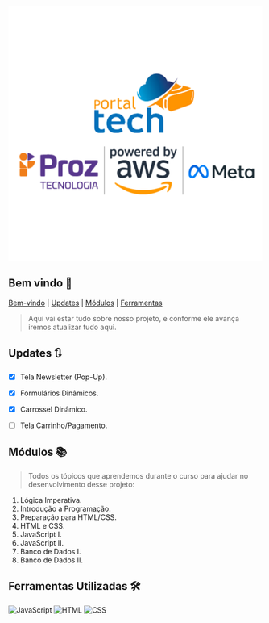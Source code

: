 ![Raíz Café](/assets/readme.png)

## Bem vindo 🌟 ## 

[Bem-vindo](#bem-vindo) |
[Updates](#updates) |
[Módulos](#módulos) |
[Ferramentas](#ferramentas-utilizadas)


> Aqui vai estar tudo sobre nosso projeto, e conforme ele avança iremos atualizar tudo aqui.

## Updates 🔃 ##
- [x] Tela Newsletter (Pop-Up).
- [x] Formulários Dinâmicos.
- [X] Carrossel Dinâmico.
- [ ] Tela Carrinho/Pagamento.


## Módulos 📚 ##
> Todos os tópicos que aprendemos durante o curso para ajudar no desenvolvimento desse projeto:

1. Lógica Imperativa.
2. Introdução a Programação.
3. Preparação para HTML/CSS.
4. HTML e CSS.
5. JavaScript I.
6. JavaScript II.
7. Banco de Dados I.
8. Banco de Dados II.

## Ferramentas Utilizadas 🛠️ ##

![JavaScript](https://img.shields.io/badge/JavaScript--yellow)  ![HTML](https://img.shields.io/badge/HTML-5-blue)  ![CSS](https://img.shields.io/badge/CSS-3-orange)